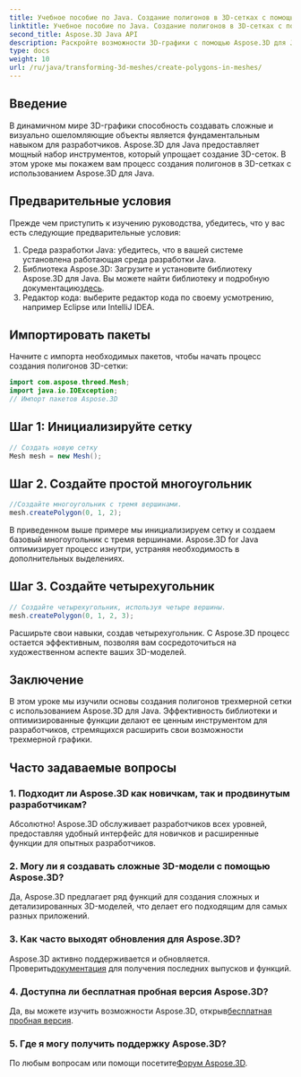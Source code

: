 ```yaml
---
title: Учебное пособие по Java. Создание полигонов в 3D-сетках с помощью Aspose.3D
linktitle: Учебное пособие по Java. Создание полигонов в 3D-сетках с помощью Aspose.3D
second_title: Aspose.3D Java API
description: Раскройте возможности 3D-графики с помощью Aspose.3D для Java. Создавайте потрясающие многоугольники без особых усилий. Загрузите сейчас и получите беспрепятственный опыт разработки.
type: docs
weight: 10
url: /ru/java/transforming-3d-meshes/create-polygons-in-meshes/
---
```

## Введение
В динамичном мире 3D-графики способность создавать сложные и визуально ошеломляющие объекты является фундаментальным навыком для разработчиков. Aspose.3D для Java предоставляет мощный набор инструментов, который упрощает создание 3D-сеток. В этом уроке мы покажем вам процесс создания полигонов в 3D-сетках с использованием Aspose.3D для Java.
## Предварительные условия
Прежде чем приступить к изучению руководства, убедитесь, что у вас есть следующие предварительные условия:
1. Среда разработки Java: убедитесь, что в вашей системе установлена работающая среда разработки Java.
2.  Библиотека Aspose.3D: Загрузите и установите библиотеку Aspose.3D для Java. Вы можете найти библиотеку и подробную документацию[здесь](https://reference.aspose.com/3d/java/).
3. Редактор кода: выберите редактор кода по своему усмотрению, например Eclipse или IntelliJ IDEA.
## Импортировать пакеты
Начните с импорта необходимых пакетов, чтобы начать процесс создания полигонов 3D-сетки:
```java
import com.aspose.threed.Mesh;
import java.io.IOException;
// Импорт пакетов Aspose.3D
```
## Шаг 1: Инициализируйте сетку
```java
// Создать новую сетку
Mesh mesh = new Mesh();
```
## Шаг 2. Создайте простой многоугольник
```java
//Создайте многоугольник с тремя вершинами.
mesh.createPolygon(0, 1, 2);
```
В приведенном выше примере мы инициализируем сетку и создаем базовый многоугольник с тремя вершинами. Aspose.3D for Java оптимизирует процесс изнутри, устраняя необходимость в дополнительных выделениях.
## Шаг 3. Создайте четырехугольник
```java
// Создайте четырехугольник, используя четыре вершины.
mesh.createPolygon(0, 1, 2, 3);
```
Расширьте свои навыки, создав четырехугольник. С Aspose.3D процесс остается эффективным, позволяя вам сосредоточиться на художественном аспекте ваших 3D-моделей.
## Заключение
В этом уроке мы изучили основы создания полигонов трехмерной сетки с использованием Aspose.3D для Java. Эффективность библиотеки и оптимизированные функции делают ее ценным инструментом для разработчиков, стремящихся расширить свои возможности трехмерной графики.
## Часто задаваемые вопросы
### 1. Подходит ли Aspose.3D как новичкам, так и продвинутым разработчикам?
Абсолютно! Aspose.3D обслуживает разработчиков всех уровней, предоставляя удобный интерфейс для новичков и расширенные функции для опытных разработчиков.
### 2. Могу ли я создавать сложные 3D-модели с помощью Aspose.3D?
Да, Aspose.3D предлагает ряд функций для создания сложных и детализированных 3D-моделей, что делает его подходящим для самых разных приложений.
### 3. Как часто выходят обновления для Aspose.3D?
 Aspose.3D активно поддерживается и обновляется. Проверить[документация](https://reference.aspose.com/3d/java/) для получения последних выпусков и функций.
### 4. Доступна ли бесплатная пробная версия Aspose.3D?
 Да, вы можете изучить возможности Aspose.3D, открыв[бесплатная пробная версия](https://releases.aspose.com/).
### 5. Где я могу получить поддержку Aspose.3D?
 По любым вопросам или помощи посетите[Форум Aspose.3D](https://forum.aspose.com/c/3d/18).
